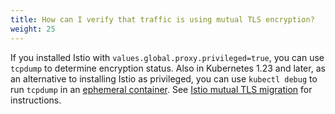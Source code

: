 ```yaml
---
title: How can I verify that traffic is using mutual TLS encryption?
weight: 25
---
```


If you installed Istio with `values.global.proxy.privileged=true`, you can use `tcpdump` to determine encryption status. Also in Kubernetes 1.23 and later, as an alternative to installing Istio as privileged, you can use `kubectl debug` to run `tcpdump` in an [ephemeral container](https://kubernetes.io/docs/tasks/debug/debug-application/debug-running-pod/#ephemeral-container). See [Istio mutual TLS migration](/docs/tasks/security/authentication/mtls-migration) for instructions.

